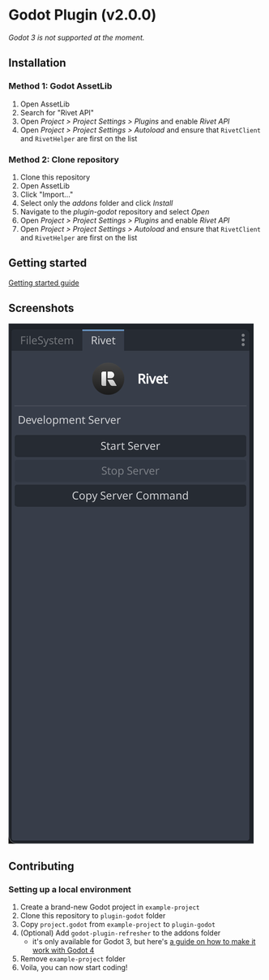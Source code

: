 # Godot Plugin (v2.0.0)

_Godot 3 is not supported at the moment._

## Installation

### Method 1: Godot AssetLib

1. Open AssetLib
1. Search for "Rivet API"
1. Open _Project > Project Settings > Plugins_ and enable _Rivet API_
1. Open _Project > Project Settings > Autoload_ and ensure that `RivetClient` and `RivetHelper` are first on the list

### Method 2: Clone repository

1. Clone this repository
1. Open AssetLib
1. Click "Import..."
1. Select only the _addons_ folder and click _Install_
1. Navigate to the _plugin-godot_ repository and select _Open_
1. Open _Project > Project Settings > Plugins_ and enable _Rivet API_
1. Open _Project > Project Settings > Autoload_ and ensure that `RivetClient` and `RivetHelper` are first on the list

## Getting started

[Getting started guide](https://rivet.gg/learn/godot)

## Screenshots

![Screenshot](./media/screenshot.png)

## Contributing

### Setting up a local environment
1. Create a brand-new Godot project in `example-project`
2. Clone this repository to `plugin-godot` folder
3. Copy `project.godot` from `example-project` to `plugin-godot`
4. (Optional) Add `godot-plugin-refresher` to the addons folder
    - it's only available for Godot 3, but here's [a guide on how to make it work with Godot 4](https://www.reddit.com/r/godot/comments/11wedn6/comment/jcxm6op/)
5. Remove `example-project` folder
6. Voila, you can now start coding!

